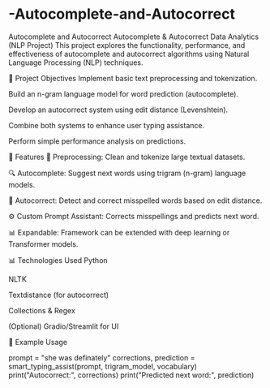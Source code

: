 # -Autocomplete-and-Autocorrect
 Autocomplete and Autocorrect
 Autocomplete & Autocorrect Data Analytics (NLP Project)
This project explores the functionality, performance, and effectiveness of autocomplete and autocorrect algorithms using Natural Language Processing (NLP) techniques.

🚀 Project Objectives
Implement basic text preprocessing and tokenization.

Build an n-gram language model for word prediction (autocomplete).

Develop an autocorrect system using edit distance (Levenshtein).

Combine both systems to enhance user typing assistance.

Perform simple performance analysis on predictions.

📂 Features
🧼 Preprocessing: Clean and tokenize large textual datasets.

🔍 Autocomplete: Suggest next words using trigram (n-gram) language models.

🧠 Autocorrect: Detect and correct misspelled words based on edit distance.

⚙️ Custom Prompt Assistant: Corrects misspellings and predicts next word.

📊 Expandable: Framework can be extended with deep learning or Transformer models.

📊 Technologies Used
Python

NLTK

Textdistance (for autocorrect)

Collections & Regex

(Optional) Gradio/Streamlit for UI

📝 Example Usage

prompt = "she was definately"
corrections, prediction = smart_typing_assist(prompt, trigram_model, vocabulary)
print("Autocorrect:", corrections)
print("Predicted next word:", prediction)
